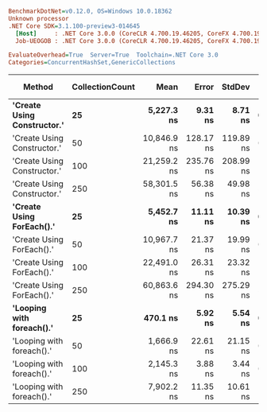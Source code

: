 ``` ini

BenchmarkDotNet=v0.12.0, OS=Windows 10.0.18362
Unknown processor
.NET Core SDK=3.1.100-preview3-014645
  [Host]     : .NET Core 3.0.0 (CoreCLR 4.700.19.46205, CoreFX 4.700.19.46214), X64 RyuJIT
  Job-UEOGOB : .NET Core 3.0.0 (CoreCLR 4.700.19.46205, CoreFX 4.700.19.46214), X64 RyuJIT

EvaluateOverhead=True  Server=True  Toolchain=.NET Core 3.0  
Categories=ConcurrentHashSet,GenericCollections  

```
|                      Method | CollectionCount |        Mean |     Error |    StdDev |  Gen 0 |  Gen 1 | Gen 2 | Allocated |
|---------------------------- |---------------- |------------:|----------:|----------:|-------:|-------:|------:|----------:|
| **&#39;Create Using Constructor.&#39;** |              **25** |  **5,227.3 ns** |   **9.31 ns** |   **8.71 ns** | **0.3586** |      **-** |     **-** |    **3384 B** |
| &#39;Create Using Constructor.&#39; |              50 | 10,846.9 ns | 128.17 ns | 119.89 ns | 0.8392 |      - |     - |    7936 B |
| &#39;Create Using Constructor.&#39; |             100 | 21,259.2 ns | 235.76 ns | 208.99 ns | 1.7395 | 0.0305 |     - |   16512 B |
| &#39;Create Using Constructor.&#39; |             250 | 58,301.5 ns |  56.38 ns |  49.98 ns | 5.8594 | 0.4272 |     - |   55097 B |
|   **&#39;Create Using ForEach().&#39;** |              **25** |  **5,452.7 ns** |  **11.11 ns** |  **10.39 ns** | **0.3586** |      **-** |     **-** |    **3432 B** |
|   &#39;Create Using ForEach().&#39; |              50 | 10,967.7 ns |  21.37 ns |  19.99 ns | 0.8087 |      - |     - |    7584 B |
|   &#39;Create Using ForEach().&#39; |             100 | 22,491.0 ns |  26.31 ns |  23.32 ns | 1.7395 |      - |     - |   16480 B |
|   &#39;Create Using ForEach().&#39; |             250 | 60,863.6 ns | 294.30 ns | 275.29 ns | 5.7373 | 0.4272 |     - |   54465 B |
|   **&#39;Looping with foreach().&#39;** |              **25** |    **470.1 ns** |   **5.92 ns** |   **5.54 ns** | **0.0057** |      **-** |     **-** |      **56 B** |
|   &#39;Looping with foreach().&#39; |              50 |  1,666.9 ns |  22.61 ns |  21.15 ns | 0.0057 |      - |     - |      56 B |
|   &#39;Looping with foreach().&#39; |             100 |  2,145.3 ns |   3.88 ns |   3.44 ns | 0.0038 |      - |     - |      56 B |
|   &#39;Looping with foreach().&#39; |             250 |  7,902.2 ns |  11.35 ns |  10.61 ns |      - |      - |     - |      56 B |
